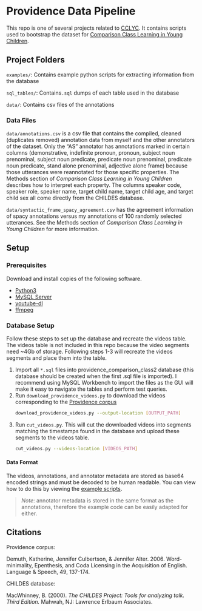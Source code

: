 # Providence Data Pipeline

This repo is one of several projects related to [CCLYC](https://github.com/sinelki/cclyc.git). It contains scripts used to bootstrap the dataset for [Comparison Class Learning in Young Children](http://library.mit.edu/F/PQKXE2YAGSC2MEUE92G1NESLJHRCHALE3ABDPS867K4HJBR97F-00503?func=file&amp=&amp=&amp=&amp=&amp=&amp=&file%5Fname=find-b&local%5Fbase=THESES2).

## Project Folders <a href=”folders”></a>
`examples/`: Contains example python scripts for extracting information from the database

`sql_tables/`: Contains`.sql` dumps of each table used in the database

`data/`: Contains csv files of the annotations

### Data Files <a href=”data”></a>
`data/annotations.csv` is a csv file that contains the compiled, cleaned (duplicates removed)
annotation data from myself and the other annotators of the dataset. Only the “AS” annotator
has annotations marked in certain columns (demonstrative, indefinite pronoun, pronoun, subject
noun prenominal, subject noun predicate, predicate noun prenominal, predicate noun predicate,
stand alone prenominal, adjective alone frame) because those utterances were reannotated for
those specific properties. The Methods section of _Comparison Class Learning in Young Children_
describes how to interpret each property. The columns speaker code, speaker role, speaker name,
target child name, target child age, and target child sex all come directly from the CHILDES
database.

`data/syntactic_frame_spacy_agreement.csv` has the agreement information of spacy annotations versus my annotations of 100 randomly selected utterances. See the Methods section of _Comparison Class Learning in Young Children_ for more information.

## Setup <a href=”setup”></a>

### Prerequisites <a href=”prerequisites”></a>

Download and install copies of the following software.

- [Python3](https://www.python.org/downloads/)
- [MySQL Server](https://dev.mysql.com/downloads/mysql/5.5.html)
- [youtube-dl](https://github.com/ytdl-org/youtube-dl)
- [ffmpeg](https://www.ffmpeg.org/download.html)

### Database Setup <a href=”database-setup”></a>
Follow these steps to set up the database and recreate the videos table. The videos table is not included in this repo because the video segments need ~4Gb of storage. Following steps 1-3 will recreate the videos segments and place them into the table.

1. Import all `*.sql` files into providence_comparison_class2 database (this database should be created when the first .sql file is imported). I recommend using MySQL Workbench to import the files as the GUI will make it easy to navigate the tables and perform test queries.
1. Run `download_providence_videos.py` to download the videos corresponding to the [Providence corpus](https://phonbank.talkbank.org/access/Eng-NA/Providence.html)
   ```bash
   download_providence_videos.py --output-location [OUTPUT_PATH]
   ```
1. Run `cut_videos.py`. This will cut the downloaded videos into segments matching the timestamps found in the database and upload these segments to the videos table. 
   ```bash
   cut_videos.py --videos-location [VIDEOS_PATH]
   ```

#### Data Format<a href=”data-format”></a>
The videos, annotations, and annotator metadata are stored as base64 encoded strings and must be decoded to be human readable. You can view how to do this by viewing the [example scripts](./examples).

> *Note*: annotator metadata is stored in the same format as the annotations, therefore the example code can be easily adapted for either.


## Citations <a href=”citations”></a>
Providence corpus:

Demuth, Katherine, Jennifer Culbertson, & Jennifer Alter. 2006. Word-minimality, Epenthesis, and Coda Licensing in the Acquisition of English. Language & Speech, 49, 137-174.

CHILDES database:

MacWhinney, B. (2000). _The CHILDES Project: Tools for analyzing talk. Third Edition._ Mahwah, NJ: Lawrence Erlbaum Associates.
